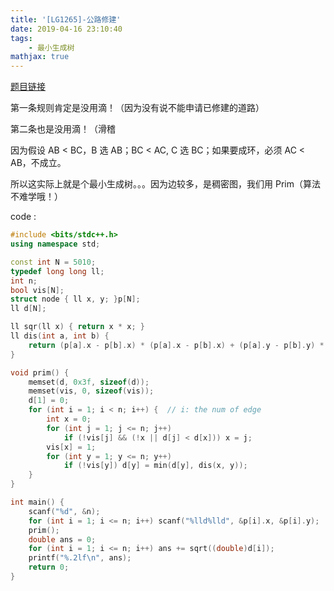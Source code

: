 ```yaml
---
title: '[LG1265]-公路修建'
date: 2019-04-16 23:10:40
tags: 
    - 最小生成树
mathjax: true
---
```


[题目链接](https://www.luogu.org/problemnew/show/P1265)

第一条规则肯定是没用滴！（因为没有说不能申请已修建的道路）

第二条也是没用滴！（滑稽

因为假设 AB < BC，B 选 AB；BC < AC, C 选 BC；如果要成环，必须 AC < AB，不成立。

所以这实际上就是个最小生成树。。。因为边较多，是稠密图，我们用 Prim（算法不难学哦！）

code :
``` c++
#include <bits/stdc++.h>
using namespace std;

const int N = 5010;
typedef long long ll;
int n;
bool vis[N];
struct node { ll x, y; }p[N];
ll d[N];

ll sqr(ll x) { return x * x; }
ll dis(int a, int b) {
	return (p[a].x - p[b].x) * (p[a].x - p[b].x) + (p[a].y - p[b].y) * (p[a].y - p[b].y);
}

void prim() {
	memset(d, 0x3f, sizeof(d));
	memset(vis, 0, sizeof(vis));
	d[1] = 0;
	for (int i = 1; i < n; i++) {  // i: the num of edge
		int x = 0;
		for (int j = 1; j <= n; j++)
			if (!vis[j] && (!x || d[j] < d[x])) x = j;
		vis[x] = 1;
		for (int y = 1; y <= n; y++)
			if (!vis[y]) d[y] = min(d[y], dis(x, y));
	}
}

int main() {
	scanf("%d", &n);
	for (int i = 1; i <= n; i++) scanf("%lld%lld", &p[i].x, &p[i].y);
	prim();
	double ans = 0;
	for (int i = 1; i <= n; i++) ans += sqrt((double)d[i]);
	printf("%.2lf\n", ans);
	return 0;
}
```